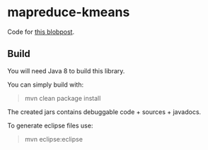 # mapreduce-kmeans

Code for [this blobpost](http://codingwiththomas.blogspot.com/2011/05/k-means-clustering-with-mapreduce.html).

Build
-----

You will need Java 8 to build this library.

You can simply build with:
 
> mvn clean package install

The created jars contains debuggable code + sources + javadocs.


To generate eclipse files use:

> mvn eclipse:eclipse